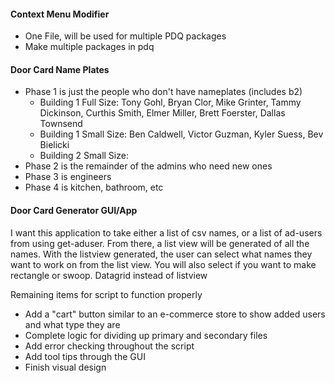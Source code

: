 #### Context Menu Modifier

- One File, will be used for multiple PDQ packages
- Make multiple packages in pdq
#### Door Card Name Plates
- Phase 1 is just the people who don't have nameplates (includes b2)
	- Building 1 Full Size: Tony Gohl, Bryan Clor, Mike Grinter, Tammy Dickinson, Curthis Smith, Elmer Miller, Brett Foerster, Dallas Townsend
	- Building 1 Small Size: Ben Caldwell, Victor Guzman, Kyler Suess, Bev Bielicki
	- Building 2 Small Size: 
- Phase 2 is the remainder of the admins who need new ones
- Phase 3 is engineers
- Phase 4 is kitchen, bathroom, etc

#### Door Card Generator GUI/App
I want this application to take either a list of csv names, or a list of ad-users from using get-aduser. From there, a list view will be generated of all the names. With the listview generated, the user can select what names they want to work on from the list view. You will also select if you want to make rectangle or swoop. Datagrid instead of listview

Remaining items for script to function properly
- Add a "cart" button similar to an e-commerce store to show added users and what type they are
- Complete logic for dividing up primary and secondary files
- Add error checking throughout the script
- Add tool tips through the GUI
- Finish visual design
